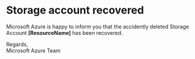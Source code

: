 <properties
pageTitle="Storage account recovered"
description="Storage account recovered"
infoBubbleText="Storage account recovered"
service="microsoft.storage"
resource="storage"
authors="passaree"
displayOrder=""
articleId="Storagev2insights_StorageAccountRecovered"
diagnosticScenario="Storage account recovered"
selfHelpType="diagnostics"
supportTopicIds=""
resourceTags="windows"
productPesIds=""
cloudEnvironments="public"
/>

# **Storage account recovered**

<!--issueDescription-->
Microsoft Azure is happy to inform you that the accidently deleted Storage Account **<!--$ResourceName-->[ResourceName]<!--/$ResourceName-->** has been recovered.<br>

Regards,<br>
Microsoft Azure Team
<!--/issueDescription-->
